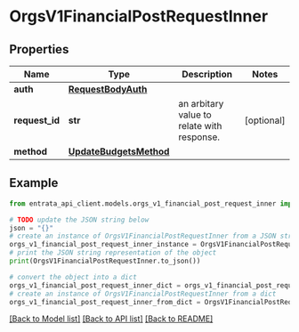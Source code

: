 # OrgsV1FinancialPostRequestInner


## Properties

Name | Type | Description | Notes
------------ | ------------- | ------------- | -------------
**auth** | [**RequestBodyAuth**](RequestBodyAuth.md) |  | 
**request_id** | **str** | an arbitary value to relate with response. | [optional] 
**method** | [**UpdateBudgetsMethod**](UpdateBudgetsMethod.md) |  | 

## Example

```python
from entrata_api_client.models.orgs_v1_financial_post_request_inner import OrgsV1FinancialPostRequestInner

# TODO update the JSON string below
json = "{}"
# create an instance of OrgsV1FinancialPostRequestInner from a JSON string
orgs_v1_financial_post_request_inner_instance = OrgsV1FinancialPostRequestInner.from_json(json)
# print the JSON string representation of the object
print(OrgsV1FinancialPostRequestInner.to_json())

# convert the object into a dict
orgs_v1_financial_post_request_inner_dict = orgs_v1_financial_post_request_inner_instance.to_dict()
# create an instance of OrgsV1FinancialPostRequestInner from a dict
orgs_v1_financial_post_request_inner_from_dict = OrgsV1FinancialPostRequestInner.from_dict(orgs_v1_financial_post_request_inner_dict)
```
[[Back to Model list]](../README.md#documentation-for-models) [[Back to API list]](../README.md#documentation-for-api-endpoints) [[Back to README]](../README.md)


